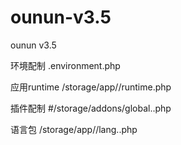 # ounun-v3.5
ounun v3.5

环境配制
.environment.php


应用runtime
/storage/app/<app>/runtime.php


插件配制
#/storage/addons/global.<addons>.php 


语言包
/storage/app/<app>/lang.<lang>.php 
